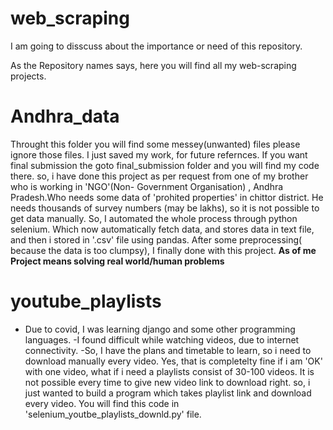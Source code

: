 # web_scraping

I am going to disscuss about the importance or need of this repository.

As the Repository names says, here you will find all my web-scraping projects.

# Andhra_data
Throught this folder you will find some messey(unwanted) files please ignore those files.
I just saved my work, for future refernces.
If you want final submission the goto final_submission folder and you will find my code there.
so, i  have done this project as per request from one of my brother who is working in 'NGO'(Non- Government Organisation) , Andhra Pradesh.Who needs some data of 'prohited properties' in chittor district.
He needs thousands of survey numbers (may be lakhs), so it is not possible to get data manually.
So, I automated the whole process through python selenium.
Which now automatically fetch data, and stores data in text file, and then i stored in '.csv' file using pandas.
After some preprocessing( because the data is too clumpsy), I finally done with this project.
****As of me Project means solving real world/human problems****

# youtube_playlists

- Due to covid, I was learning django and some other programming languages.
-I found difficult while watching videos, due to internet connectivity.
-So, I have the plans and timetable to learn, so i need to download manually every video.
Yes, that is completelty fine if i am 'OK' with one video, what if i need a playlists consist of 30-100 videos.
It is not possible every time to give new video link to download right.
so, i just wanted to build a program which takes playlist link and download every video.
You will find this code in 'selenium_youtbe_playlists_downld.py' file.

